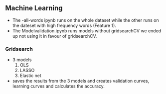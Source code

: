 ## Machine Learning

- The -all-words ipynb runs on the whole dataset while the other runs on the dateset with high frequency words (Feature 1).
- The Modelvalidation.ipynb runs models without gridsearchCV we ended up not using it in favour of gridsearchCV.

### Gridsearch
- 3 models
    1. OLS
    2. LASSO
    3. Elastic net
- saves the results from the 3 models and creates validation curves, learning curves and calculates the accuracy.
